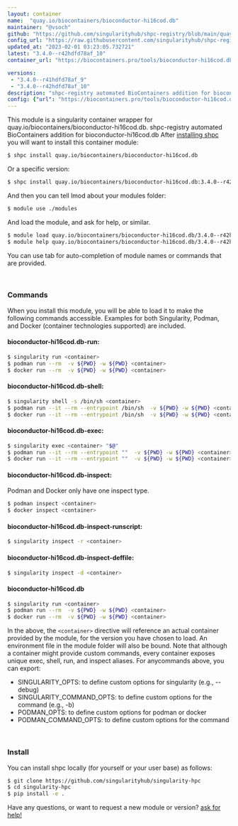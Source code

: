 ```yaml
---
layout: container
name:  "quay.io/biocontainers/bioconductor-hi16cod.db"
maintainer: "@vsoch"
github: "https://github.com/singularityhub/shpc-registry/blob/main/quay.io/biocontainers/bioconductor-hi16cod.db/container.yaml"
config_url: "https://raw.githubusercontent.com/singularityhub/shpc-registry/main/quay.io/biocontainers/bioconductor-hi16cod.db/container.yaml"
updated_at: "2023-02-01 03:23:05.732721"
latest: "3.4.0--r42hdfd78af_10"
container_url: "https://biocontainers.pro/tools/bioconductor-hi16cod.db"

versions:
 - "3.4.0--r41hdfd78af_9"
 - "3.4.0--r42hdfd78af_10"
description: "shpc-registry automated BioContainers addition for bioconductor-hi16cod.db"
config: {"url": "https://biocontainers.pro/tools/bioconductor-hi16cod.db", "maintainer": "@vsoch", "description": "shpc-registry automated BioContainers addition for bioconductor-hi16cod.db", "latest": {"3.4.0--r42hdfd78af_10": "sha256:c27a3977cf2387f40f372f0747ced94f2a2bc5f34ab5aeca80c3101c8e1a986c"}, "tags": {"3.4.0--r41hdfd78af_9": "sha256:ee3059d5b9d3c6c247ca72dee29860133613f6c858b5dc5c2dace97cbcf2c72f", "3.4.0--r42hdfd78af_10": "sha256:c27a3977cf2387f40f372f0747ced94f2a2bc5f34ab5aeca80c3101c8e1a986c"}, "docker": "quay.io/biocontainers/bioconductor-hi16cod.db"}
---
```


This module is a singularity container wrapper for quay.io/biocontainers/bioconductor-hi16cod.db.
shpc-registry automated BioContainers addition for bioconductor-hi16cod.db
After [installing shpc](#install) you will want to install this container module:


```bash
$ shpc install quay.io/biocontainers/bioconductor-hi16cod.db
```

Or a specific version:

```bash
$ shpc install quay.io/biocontainers/bioconductor-hi16cod.db:3.4.0--r42hdfd78af_10
```

And then you can tell lmod about your modules folder:

```bash
$ module use ./modules
```

And load the module, and ask for help, or similar.

```bash
$ module load quay.io/biocontainers/bioconductor-hi16cod.db/3.4.0--r42hdfd78af_10
$ module help quay.io/biocontainers/bioconductor-hi16cod.db/3.4.0--r42hdfd78af_10
```

You can use tab for auto-completion of module names or commands that are provided.

<br>

### Commands

When you install this module, you will be able to load it to make the following commands accessible.
Examples for both Singularity, Podman, and Docker (container technologies supported) are included.

#### bioconductor-hi16cod.db-run:

```bash
$ singularity run <container>
$ podman run --rm  -v ${PWD} -w ${PWD} <container>
$ docker run --rm  -v ${PWD} -w ${PWD} <container>
```

#### bioconductor-hi16cod.db-shell:

```bash
$ singularity shell -s /bin/sh <container>
$ podman run --it --rm --entrypoint /bin/sh  -v ${PWD} -w ${PWD} <container>
$ docker run --it --rm --entrypoint /bin/sh  -v ${PWD} -w ${PWD} <container>
```

#### bioconductor-hi16cod.db-exec:

```bash
$ singularity exec <container> "$@"
$ podman run --it --rm --entrypoint ""  -v ${PWD} -w ${PWD} <container> "$@"
$ docker run --it --rm --entrypoint ""  -v ${PWD} -w ${PWD} <container> "$@"
```

#### bioconductor-hi16cod.db-inspect:

Podman and Docker only have one inspect type.

```bash
$ podman inspect <container>
$ docker inspect <container>
```

#### bioconductor-hi16cod.db-inspect-runscript:

```bash
$ singularity inspect -r <container>
```

#### bioconductor-hi16cod.db-inspect-deffile:

```bash
$ singularity inspect -d <container>
```



#### bioconductor-hi16cod.db

```bash
$ singularity run <container>
$ podman run --rm  -v ${PWD} -w ${PWD} <container>
$ docker run --rm  -v ${PWD} -w ${PWD} <container>
```


In the above, the `<container>` directive will reference an actual container provided
by the module, for the version you have chosen to load. An environment file in the
module folder will also be bound. Note that although a container
might provide custom commands, every container exposes unique exec, shell, run, and
inspect aliases. For anycommands above, you can export:

 - SINGULARITY_OPTS: to define custom options for singularity (e.g., --debug)
 - SINGULARITY_COMMAND_OPTS: to define custom options for the command (e.g., -b)
 - PODMAN_OPTS: to define custom options for podman or docker
 - PODMAN_COMMAND_OPTS: to define custom options for the command

<br>

### Install

You can install shpc locally (for yourself or your user base) as follows:

```bash
$ git clone https://github.com/singularityhub/singularity-hpc
$ cd singularity-hpc
$ pip install -e .
```

Have any questions, or want to request a new module or version? [ask for help!](https://github.com/singularityhub/singularity-hpc/issues)
